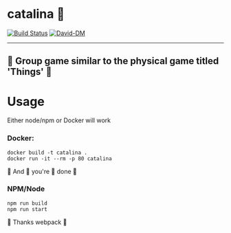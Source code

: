 # catalina 🎸
[![Build Status](https://travis-ci.org/parrotmac/catalina.svg?branch=master)](https://travis-ci.org/parrotmac/catalina) [![David-DM](https://david-dm.org/parrotmac/catalina.svg)](https://david-dm.org/parrotmac/catalina)

---


## 🎲 Group game similar to the physical game titled 'Things' 🎲

# Usage

Either node/npm or Docker will work

### Docker:
```
docker build -t catalina .
docker run -it --rm -p 80 catalina
```
🎉 And 🎉 you're 🎉 done 🎉



### NPM/Node
```
npm run build
npm run start
```
👏 Thanks webpack 👏

